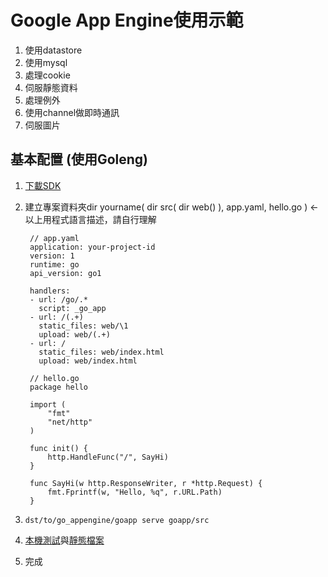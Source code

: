 # Google App Engine使用示範

1. 使用datastore
1. 使用mysql
1. 處理cookie
1. 伺服靜態資料
1. 處理例外
1. 使用channel做即時通訊
1. 伺服圖片

## 基本配置 (使用Goleng)


1. [下載SDK](https://cloud.google.com/appengine/docs/go/quickstart)
1. 建立專案資料夾dir yourname( dir src( dir web() ), app.yaml, hello.go ) <- 以上用程式語言描述，請自行理解

        // app.yaml
        application: your-project-id
        version: 1
        runtime: go
        api_version: go1

        handlers:
        - url: /go/.*
          script: _go_app
        - url: /(.+)
          static_files: web/\1
          upload: web/(.+)
        - url: /
          static_files: web/index.html
          upload: web/index.html
    
        // hello.go
        package hello

        import (
            "fmt"
            "net/http"
        )

        func init() {
            http.HandleFunc("/", SayHi)
        }

        func SayHi(w http.ResponseWriter, r *http.Request) {
            fmt.Fprintf(w, "Hello, %q", r.URL.Path)
        }
1. ```dst/to/go_appengine/goapp serve goapp/src```
1. [本機測試](//localhost:8080/go/)與[靜態檔案](//localhost:8080/)
1. 完成